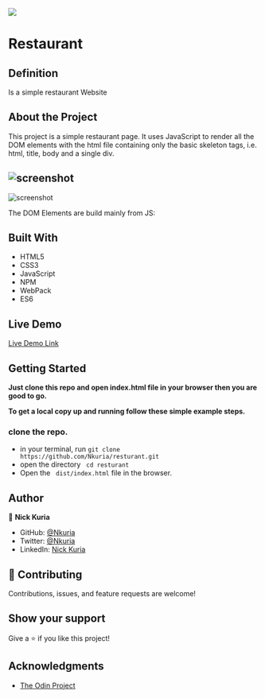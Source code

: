 ![](https://img.shields.io/badge/Microverse-blueviolet)

# Restaurant

## Definition

Is a simple restaurant Website

## About the Project

This project is a simple restaurant page. It uses JavaScript to render all the DOM elements with the html file containing only the basic skeleton tags, i.e. html, title, body and a single div.

![screenshot]('/src/assets/images/capture1.png')
-
![screenshot]('/src/assets/images/capture2.png')

The DOM Elements are build mainly from JS:


## Built With

- HTML5
- CSS3
- JavaScript
- NPM
- WebPack
- ES6

## Live Demo

[Live Demo Link]()


## Getting Started

**Just clone this repo and open index.html file in your browser then you are good to go.**


**To get a local copy up and running follow these simple example steps.**

### clone the repo.
- in your terminal,  run
``` git clone https://github.com/Nkuria/resturant.git ```
- open the directory
``` cd resturant```
- Open the ``` dist/index.html``` file in the browser.



## Author

👤 **Nick Kuria**

- GitHub: [@Nkuria](https://github.com/Nkuria)
- Twitter: [@Nkuria](https://twitter.com/Nkuria3)
- LinkedIn: [Nick Kuria](https://www.linkedin.com/in/nick-kuria-a148931a9/)

## 🤝 Contributing

Contributions, issues, and feature requests are welcome!

## Show your support

Give a ⭐️ if you like this project!

## Acknowledgments

-  [The Odin Project](https://www.theodinproject.com/)
